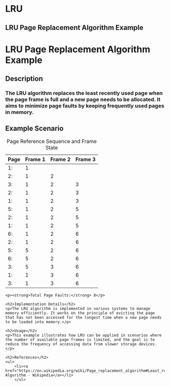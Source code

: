 # LRU
<h2>LRU Page Replacement Algorithm Example</h2>
<h1>LRU Page Replacement Algorithm Example</h1>
<h2>Description</h2>
<h3>The LRU algorithm replaces the least recently used page when the page frame is full and a new page needs to be allocated. It aims to minimize page faults by keeping frequently used pages in memory.</h3>
<h2>Example Scenario</h2>
<table>
<caption>Page Reference Sequence and Frame State</caption>
<thead>
<tr>
<th>Page</th>
<th>Frame 1</th>
<th>Frame 2</th>
<th>Frame 3</th>
</tr>
</thead>
<tr>
<td>1:</td>
<td>1</td>
                <td></td>
                <td></td>
            </tr>
            <tr>
                <td>2:</td>
                <td>1</td>
                <td>2</td>
                <td></td>
            </tr>
            <tr>
                <td>3:</td>
                <td>1</td>
                <td>2</td>
                <td>3</td>
            </tr>
            <tr>
                <td>2:</td>
                <td>1</td>
                <td>2</td>
                <td>3</td>
            </tr>
            <tr>
                <td>1:</td>
                <td>1</td>
                <td>2</td>
                <td>3</td>
            </tr>
            <tr>
                <td>5:</td>
                <td>1</td>
                <td>2</td>
                <td>5</td>
            </tr>
            <tr>
                <td>2:</td>
                <td>1</td>
                <td>2</td>
                <td>5</td>
            </tr>
            <tr>
                <td>1:</td>
                <td>1</td>
                <td>2</td>
                <td>5</td>
            </tr>
            <tr>
                <td>6:</td>
                <td>1</td>
                <td>2</td>
                <td>6</td>
            </tr>
            <tr>
                <td>2:</td>
                <td>1</td>
                <td>2</td>
                <td>6</td>
            </tr>
            <tr>
                <td>5:</td>
                <td>5</td>
                <td>2</td>
                <td>6</td>
            </tr>
            <tr>
                <td>6:</td>
                <td>5</td>
                <td>2</td>
                <td>6</td>
            </tr>
            <tr>
                <td>3:</td>
                <td>5</td>
                <td>3</td>
                <td>6</td>
            </tr>
            <tr>
                <td>1:</td>
                <td>1</td>
                <td>3</td>
                <td>6</td>
            </tr>
            <tr>
                <td>3:</td>
                <td>1</td>
                <td>3</td>
                <td>6</td>
            </tr>
        </tbody>
    </table>

    <p><strong>Total Page Faults:</strong> 8</p>

    <h2>Implementation Details</h2>
    <p>The LRU algorithm is implemented in various systems to manage memory efficiently. It works on the principle of evicting the page that has not been accessed for the longest time when a new page needs to be loaded into memory.</p>

    <h2>Usage</h2>
    <p>This example illustrates how LRU can be applied in scenarios where the number of available page frames is limited, and the goal is to reduce the frequency of accessing data from slower storage devices.</p>

    <h2>References</h2>
    <ul>
        <li><a href="https://en.wikipedia.org/wiki/Page_replacement_algorithm#Least_recently_used">LRU Algorithm - Wikipedia</a></li>
        </ul>
